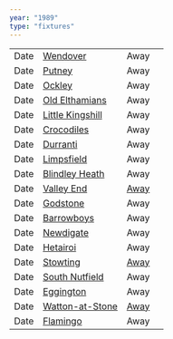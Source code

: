 ```yaml
---
year: "1989"
type: "fixtures"
---
```


|  |  |  |  |
|:---|:---|:---|:---|
| Date | [Wendover](/1989/wendover) | Away |
| Date | [Putney](/1989/putney) | Away |
| Date | [Ockley](/1989/ockley) | Away |
| Date | [Old Elthamians](/1989/old-elthamians) | Away |
| Date | [Little Kingshill](/1989/little-kingshill) | Away |
| Date | [Crocodiles](/1989/crocodiles) | Away |
| Date | [Durranti](/1989/durranti) | Away |
| Date | [Limpsfield](/1989/limpsfield) | Away |
| Date | [Blindley Heath](/1989/blindley-heath) | Away |
| Date | [Valley End](/1989/valley-end) | [Away]() |
| Date | [Godstone](/1989/godstone) | Away |
| Date | [Barrowboys](/1989/barrowboys) | Away |
| Date | [Newdigate](/1989/newdigate) | Away |
| Date | [Hetairoi](/1989/hetairoi) | Away |
| Date | [Stowting](/1989/stowting) | [Away]() |
| Date | [South Nutfield](/1989/south-nutfield) | Away |
| Date | [Eggington](/1989/eggington) | Away |
| Date | [Watton-at-Stone](/1989/watton-at-stone) | [Away]() |
| Date | [Flamingo](/1989/flamingo) | Away |
